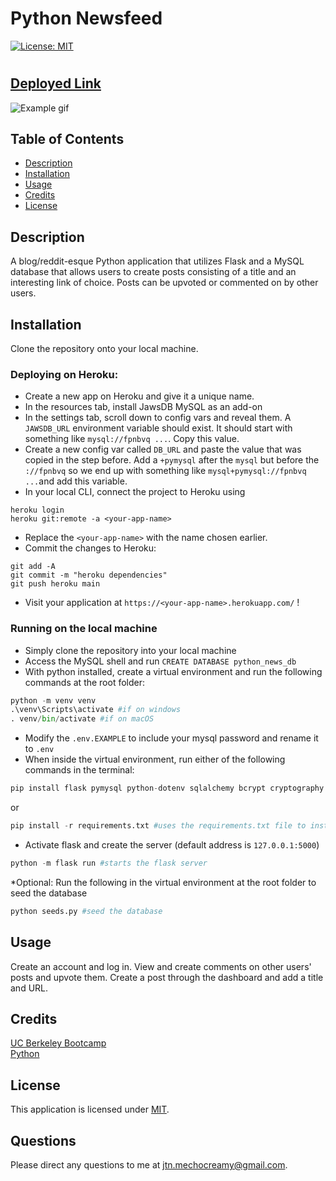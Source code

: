 # Python Newsfeed
[![License: MIT](https://img.shields.io/badge/License-MIT-yellow.svg)](https://opensource.org/licenses/MIT)
#
## [Deployed Link](https://jtn-python-newsfeed.herokuapp.com)
![Example gif](./assets/readme_demonstration.gif)

## Table of Contents
* [Description](#Description)
* [Installation](#Installation)
* [Usage](#Usage)
* [Credits](#Credits)
* [License](#License)

## Description

A blog/reddit-esque Python application that utilizes Flask and a MySQL database that allows users to create posts consisting of a title and an interesting link of choice.  Posts can be upvoted or commented on by other users.

## Installation

Clone the repository onto your local machine.

### Deploying on Heroku:

* Create a new app on Heroku and give it a unique name.
* In the resources tab, install JawsDB MySQL as an add-on
* In the settings tab, scroll down to config vars and reveal them.  A `JAWSDB_URL` environment variable should exist.  It should start with something like `mysql://fpnbvq ...`.  Copy this value.
* Create a new config var called `DB_URL` and paste the value that was copied in the step before.  Add a `+pymysql` after the `mysql` but before the `://fpnbvq` so we end up with something like `mysql+pymysql://fpnbvq ...`and add this variable.
* In your local CLI, connect the project to Heroku using 
```
heroku login
heroku git:remote -a <your-app-name>
```
*  Replace the `<your-app-name>` with the name chosen earlier.
* Commit the changes to Heroku:
```
git add -A
git commit -m "heroku dependencies"
git push heroku main
```
* Visit your application at `https://<your-app-name>.herokuapp.com/` !

### Running on the local machine

* Simply clone the repository into your local machine
* Access the MySQL shell and run `CREATE DATABASE python_news_db`
* With python installed, create a virtual environment and run the following commands at the root folder:
```python
python -m venv venv
.\venv\Scripts\activate #if on windows
. venv/bin/activate #if on macOS
```

* Modify the `.env.EXAMPLE` to include your mysql password and rename it to `.env`
* When inside the virtual environment, run either of the following commands in the terminal:
```python
pip install flask pymysql python-dotenv sqlalchemy bcrypt cryptography #installs dependencies
```
or
```python
pip install -r requirements.txt #uses the requirements.txt file to install the necessary dependencies
```
* Activate flask and create the server (default address is `127.0.0.1:5000`)
```python
python -m flask run #starts the flask server
```
*Optional: Run the following in the virtual environment at the root folder to seed the database
```python
python seeds.py #seed the database
```

## Usage

Create an account and log in.  View and create comments on other users' posts and upvote them.  Create a post through the dashboard and add a title and URL.

## Credits

[UC Berkeley Bootcamp](https://bootcampspot.com/)\
[Python](https://www.python.org/)

## License

This application is licensed under [MIT](https://opensource.org/licenses/MIT).

## Questions
Please direct any questions to me at jtn.mechocreamy@gmail.com.